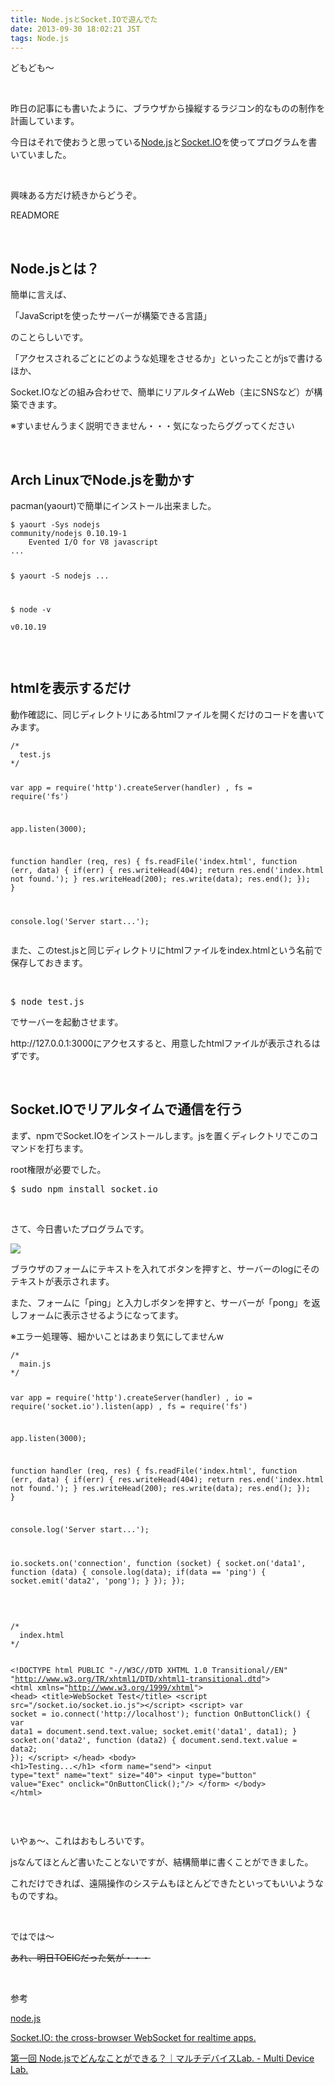 ```yaml
---
title: Node.jsとSocket.IOで遊んでた
date: 2013-09-30 18:02:21 JST
tags: Node.js
---
```

<p>どもども〜</p>
<p>&nbsp;</p>
<p>昨日の記事にも書いたように、ブラウザから操縦するラジコン的なものの制作を計画しています。</p>
<p>今日はそれで使おうと思っている<a href="http://nodejs.org/">Node.js</a>と<a href="http://socket.io/">Socket.IO</a>を使ってプログラムを書いていました。</p>
<p>&nbsp;</p>
<p>興味ある方だけ続きからどうぞ。</p>
READMORE
<p>&nbsp;</p>
<h2>Node.jsとは？</h2>
<p>簡単に言えば、</p>
<p><span class="fontsize6">「JavaScriptを使ったサーバーが構築できる言語」</span></p>
<p>のことらしいです。</p>
<p>「アクセスされるごとにどのような処理をさせるか」といったことがjsで書けるほか、</p>
<p>Socket.IOなどの組み合わせで、簡単にリアルタイムWeb（主にSNSなど）が構築できます。</p>
<p><span class="fontsize1">※すいませんうまく説明できません・・・気になったらググってください</span></p>
<p>&nbsp;</p>
<h2>Arch LinuxでNode.jsを動かす</h2>
<p>pacman(yaourt)で簡単にインストール出来ました。</p>
<pre class="prettyprint linenums">
<code>$ yaourt -Sys nodejs         
community/nodejs 0.10.19-1
    Evented I/O for V8 javascript
...

$ yaourt -S nodejs
...

$ node -v           
v0.10.19
</code></pre>
<p>&nbsp;</p>
<h2>htmlを表示するだけ</h2>
<p>動作確認に、同じディレクトリにあるhtmlファイルを開くだけのコードを書いてみます。</p>
<pre class="prettyprint linenums">
<code>/*
  test.js
*/

var app = require('http').createServer(handler)
  , fs = require('fs')

app.listen(3000);

function handler (req, res) {
  fs.readFile('index.html',
  function (err, data) {
    if(err) {
      res.writeHead(404);
      return res.end('index.html not found.');
    }
    res.writeHead(200);
    res.write(data);
    res.end();
  });
}

console.log('Server start...');
</code></pre>
<p>また、このtest.jsと同じディレクトリにhtmlファイルをindex.htmlという名前で保存しておきます。</p>
<p>&nbsp;</p>
<pre class="prettyprint linenums">
$ node test.js
</pre>
<p>でサーバーを起動させます。</p>
<p>http://127.0.0.1:3000にアクセスすると、用意したhtmlファイルが表示されるはずです。</p>
<p>&nbsp;</p>
<h2>Socket.IOでリアルタイムで通信を行う</h2>
<p>まず、npmでSocket.IOをインストールします。jsを置くディレクトリでこのコマンドを打ちます。</p>
<p>root権限が必要でした。</p>
<pre class="prettyprint linenums">
$ sudo npm install socket.io
</pre>
<p>&nbsp;</p>
<p>さて、今日書いたプログラムです。</p>
<p><img src="https://lh3.googleusercontent.com/-PoZ-ymBXQN4/Ukk81_JSGnI/AAAAAAAACnU/FfGkx9Qeh3c/s640/Screenshot%2520from%25202013-09-30%252017%253A55%253A27.png" /></p>
<p>ブラウザのフォームにテキストを入れてボタンを押すと、サーバーのlogにそのテキストが表示されます。</p>
<p>また、フォームに「ping」と入力しボタンを押すと、サーバーが「pong」を返しフォームに表示させるようになってます。</p>
<p>※エラー処理等、細かいことはあまり気にしてませんw</p>
<pre class="prettyprint linenums">
<code>/*
  main.js
*/

var app = require('http').createServer(handler)
  , io = require('socket.io').listen(app)
  , fs = require('fs')

app.listen(3000);

function handler (req, res) {
  fs.readFile('index.html',
  function (err, data) {
    if(err) {
      res.writeHead(404);
      return res.end('index.html not found.');
    }
    res.writeHead(200);
    res.write(data);
    res.end();
  });
}

console.log('Server start...');

io.sockets.on('connection', function (socket) {
  socket.on('data1', function (data) {
    console.log(data);
    if(data == 'ping') {
      socket.emit('data2', 'pong');
    }
  });
});
</code></pre>
<p>&nbsp;</p>
<pre class="prettyprint linenums">
<code>/*
  index.html
*/

&lt;!DOCTYPE html PUBLIC "-//W3C//DTD XHTML 1.0 Transitional//EN"
"http://www.w3.org/TR/xhtml1/DTD/xhtml1-transitional.dtd"&gt;
&lt;html xmlns="http://www.w3.org/1999/xhtml"&gt;
  &lt;head&gt;
    &lt;title&gt;WebSocket Test&lt;/title&gt;
    &lt;script src="/socket.io/socket.io.js"&gt;&lt;/script&gt;
    &lt;script&gt;
      var socket = io.connect('http://localhost');
      function OnButtonClick() {
        var data1 = document.send.text.value;
        socket.emit('data1', data1);
      }
      socket.on('data2', function (data2) {
        document.send.text.value = data2;
      });
    &lt;/script&gt;
  &lt;/head&gt;
  &lt;body&gt;
    &lt;h1&gt;Testing...&lt;/h1&gt;
    &lt;form name="send"&gt;
      &lt;input type="text" name="text" size="40"&gt;
      &lt;input type="button" value="Exec" onclick="OnButtonClick();"/&gt;
    &lt;/form&gt;
  &lt;/body&gt;
&lt;/html&gt;
</code></pre>
<p>&nbsp;</p>
<p>いやぁ〜、これはおもしろいです。</p>
<p>jsなんてほとんど書いたことないですが、結構簡単に書くことができました。</p>
<p>これだけできれば、遠隔操作のシステムもほとんどできたといってもいいようなものですね。</p>
<p>&nbsp;</p>
<p>ではでは〜</p>
<p><del><span class="fontsize1">あれ、明日TOEICだった気が・・・</span></del></p>
<p>&nbsp;</p>
<p>参考</p>
<p><a href="http://nodejs.org/">node.js</a></p>
<p><a href="http://socket.io/">Socket.IO: the cross-browser WebSocket for realtime apps.</a></p>
<p><a href="http://mdlab.jp/project/node_js/01.html">第一回 Node.jsでどんなことができる？｜マルチデバイスLab. - Multi Device Lab.</a></p>
